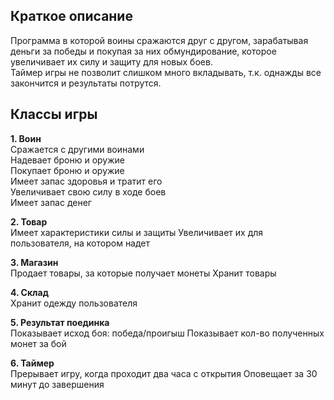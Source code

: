 ## Краткое описание 

Программа в которой воины сражаются друг с другом, зарабатывая деньги за победы
и покупая за них обмундирование, которое увеличивает их силу и защиту для новых боев.  
Таймер игры не позволит слишком много вкладывать, т.к. однажды все закончится и 
результаты потрутся. 


## Классы игры

<b>1. Воин </b>  
Сражается с другими воинами  
Надевает броню и оружие  
Покупает броню и оружие  
Имеет запас здоровья и тратит его  
Увеличивает свою силу в ходе боев  
Имеет запас денег  

<b>2. Товар</b>  
Имеет характеристики силы и защиты
Увеличивает их для пользователя, на котором надет

<b>3. Магазин</b>   
Продает товары, за которые получает монеты
Хранит товары

<b>4. Склад</b>  
Хранит одежду пользователя


<b>5. Результат поединка</b>  
Показывает исход боя: победа/проигыш
Показывает кол-во полученных монет за бой

<b>6. Таймер</b>  
Прерывает игру, когда проходит два часа с открытия
Оповещает за 30 минут до завершения
